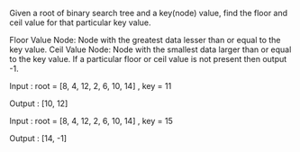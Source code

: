 Given a root of binary search tree and a key(node) value, find the floor and ceil value for that particular key value.

Floor Value Node: Node with the greatest data lesser than or equal to the key value. 
Ceil Value Node: Node with the smallest data larger than or equal to the key value.
If a particular floor or ceil value is not present then output -1.


Input : root = [8, 4, 12, 2, 6, 10, 14] , key = 11

Output : [10, 12]


Input : root = [8, 4, 12, 2, 6, 10, 14] , key = 15

Output : [14, -1]
